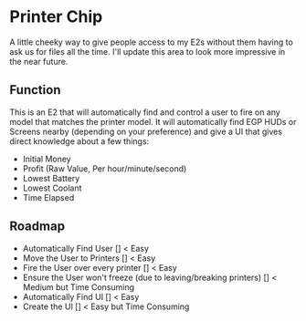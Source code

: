# Printer Chip
A little cheeky way to give people access to my E2s without them having to ask us for files all the time. I'll update this area to look more impressive in the near future.

## Function
This is an E2 that will automatically find and control a user to fire on any model that matches the printer model. It will automatically find EGP HUDs or Screens nearby (depending on your preference) and give a UI that gives direct knowledge about a few things:
- Initial Money
- Profit (Raw Value, Per hour/minute/second)
- Lowest Battery
- Lowest Coolant
- Time Elapsed

## Roadmap
- Automatically Find User [] < Easy
- Move the User to Printers [] < Easy
- Fire the User over every printer [] < Easy
- Ensure the User won't freeze (due to leaving/breaking printers) [] < Medium but Time Consuming
- Automatically Find UI [] < Easy
- Create the UI [] < Easy but Time Consuming
